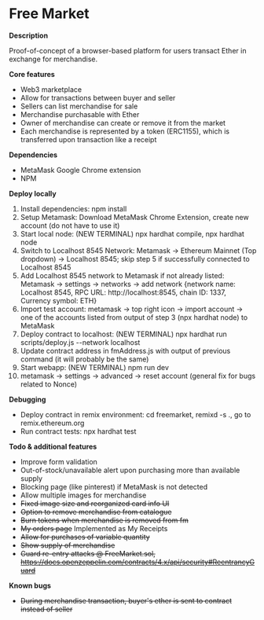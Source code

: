 # Free Market

**Description**

Proof-of-concept of a browser-based platform for users transact Ether in exchange for merchandise. 


**Core features**

 - Web3 marketplace
 - Allow for transactions between buyer and seller
 - Sellers can list merchandise for sale 
 - Merchandise purchasable with Ether
 - Owner of merchandise can create or remove it from the market
 - Each merchandise is represented by a token (ERC1155), which is transferred upon transaction like a receipt


**Dependencies**
 - MetaMask Google Chrome extension
 - NPM


**Deploy locally**
 
 1. Install dependencies: npm install
 2. Setup Metamask: Download MetaMask Chrome Extension, create new account (do not have to use it)
 3. Start local node: (NEW TERMINAL) npx hardhat compile, npx hardhat node
 4. Switch to Localhost 8545 Network: Metamask -> Ethereum Mainnet (Top dropdown) -> Localhost 8545; skip step 5 if successfully connected to Localhost 8545
 5. Add Localhost 8545 network to Metamask if not already listed: Metamask -> settings -> networks -> add network {network name: Localhost 8545, RPC URL: http://localhost:8545, chain ID: 1337, Currency symbol: ETH}
 6. Import test account: metamask -> top right icon -> import account -> one of the accounts listed from output of step 3 (npx hardhat node) to MetaMask
 7. Deploy contract to localhost: (NEW TERMINAL) npx hardhat run scripts/deploy.js --network localhost
 8. Update contract address in fmAddress.js with output of previous command (it will probably be the same)
 9. Start webapp: (NEW TERMINAL) npm run dev
 10. metamask -> settings -> advanced -> reset account (general fix for bugs related to Nonce)


**Debugging**

 - Deploy contract in remix environment: cd freemarket, remixd -s ., go to remix.ethereum.org
 - Run contract tests: npx hardhat test


**Todo & additional features**

 - Improve form validation
 - Out-of-stock/unavailable alert upon purchasing more than available supply
 - Blocking page (like pinterest) if MetaMask is not detected
 - Allow multiple images for merchandise
 - ~~Fixed image size and reorganized card info UI~~
 - ~~Option to remove merchandise from catalogue~~
 - ~~Burn tokens when merchandise is removed from fm~~
 - ~~My orders page~~ Implemented as My Receipts
 - ~~Allow for purchases of variable quantity~~
 - ~~Show supply of merchandise~~
 - ~~Guard re-entry attacks @ FreeMarket.sol, https://docs.openzeppelin.com/contracts/4.x/api/security#ReentrancyGuard~~

 **Known bugs**

 - ~~During merchandise transaction, buyer's ether is sent to contract instead of seller~~

